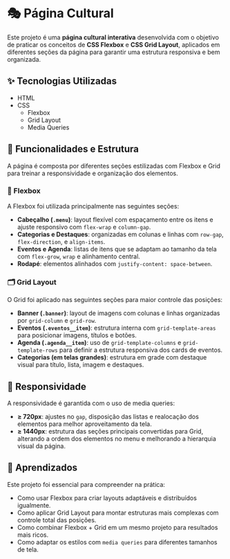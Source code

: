 # 🎭 Página Cultural

Este projeto é uma **página cultural interativa** desenvolvida com o objetivo de praticar os conceitos de **CSS Flexbox** e **CSS Grid Layout**, aplicados em diferentes seções da página para garantir uma estrutura responsiva e bem organizada.

## ✨ Tecnologias Utilizadas

- HTML
- CSS
  - Flexbox
  - Grid Layout
  - Media Queries

## 🧩 Funcionalidades e Estrutura

A página é composta por diferentes seções estilizadas com Flexbox e Grid para treinar a responsividade e organização dos elementos. 

### 🧱 Flexbox

A Flexbox foi utilizada principalmente nas seguintes seções:

- **Cabeçalho (`.menu`)**: layout flexível com espaçamento entre os itens e ajuste responsivo com `flex-wrap` e `column-gap`.
- **Categorias e Destaques**: organizadas em colunas e linhas com `row-gap`, `flex-direction`, e `align-items`.
- **Eventos e Agenda**: listas de itens que se adaptam ao tamanho da tela com `flex-grow`, `wrap` e alinhamento central.
- **Rodapé**: elementos alinhados com `justify-content: space-between`.

### 🗂️ Grid Layout

O Grid foi aplicado nas seguintes seções para maior controle das posições:

- **Banner (`.banner`)**: layout de imagens com colunas e linhas organizadas por `grid-column` e `grid-row`.
- **Eventos (`.eventos__item`)**: estrutura interna com `grid-template-areas` para posicionar imagens, títulos e botões.
- **Agenda (`.agenda__item`)**: uso de `grid-template-columns` e `grid-template-rows` para definir a estrutura responsiva dos cards de eventos.
- **Categorias (em telas grandes)**: estrutura em grade com destaque visual para título, lista, imagem e destaques.

## 📱 Responsividade

A responsividade é garantida com o uso de media queries:

- **≥ 720px**: ajustes no `gap`, disposição das listas e realocação dos elementos para melhor aproveitamento da tela.
- **≥ 1440px**: estrutura das seções principais convertidas para Grid, alterando a ordem dos elementos no menu e melhorando a hierarquia visual da página.


## 🚀 Aprendizados

Este projeto foi essencial para compreender na prática:

- Como usar Flexbox para criar layouts adaptáveis e distribuídos igualmente.
- Como aplicar Grid Layout para montar estruturas mais complexas com controle total das posições.
- Como combinar Flexbox + Grid em um mesmo projeto para resultados mais ricos.
- Como adaptar os estilos com `media queries` para diferentes tamanhos de tela.
